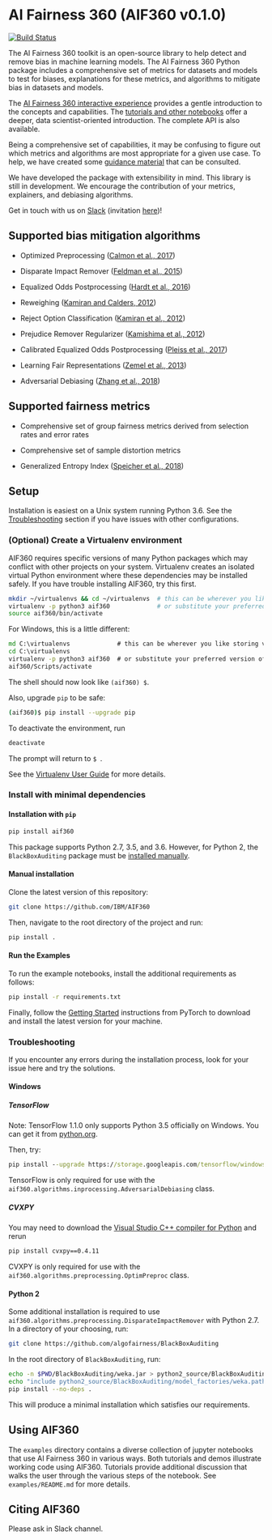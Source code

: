 # AI Fairness 360 (AIF360 v0.1.0)

[![Build Status](https://travis-ci.com/IBM/AIF360.svg?branch=master)](https://travis-ci.com/IBM/AIF360)

The AI Fairness 360 toolkit is an open-source library to help detect and remove bias in machine learning models. The AI Fairness 360 Python package includes a comprehensive set of metrics for datasets and models to test for biases, explanations for these metrics, and algorithms to mitigate bias in datasets and models.

The [AI Fairness 360 interactive experience](http://aif360.mybluemix.net/data) provides a gentle introduction to the concepts and capabilities. The [tutorials and other notebooks](./examples) offer a deeper, data scientist-oriented introduction. The complete API is also available.

Being a comprehensive set of capabilities, it may be confusing to figure out which metrics and algorithms are most appropriate for a given use case. To help, we have created some [guidance material](http://aif360.mybluemix.net/resources#guidance) that can be consulted.

We have developed the package with extensibility in mind. This library is still in development. We encourage the contribution of your metrics, explainers, and debiasing algorithms.

Get in touch with us on [Slack](https://aif360.slack.com) (invitation [here](https://join.slack.com/t/aif360/shared_invite/enQtNDI5Nzg2NTk0MTMyLTU4N2UwODVmMTYxZWMwZmEzZmZkODdjMTk5NWUwZDNhNDhlMzNkZDNhOTYwZDNlODc1MTdjYzY5OTU2OWQ1ZmY))!


## Supported bias mitigation algorithms

* Optimized Preprocessing ([Calmon et al., 2017](http://papers.nips.cc/paper/6988-optimized-pre-processing-for-discrimination-prevention))


* Disparate Impact Remover ([Feldman et al., 2015](https://doi.org/10.1145/2783258.2783311))


* Equalized Odds Postprocessing ([Hardt et al., 2016](https://papers.nips.cc/paper/6374-equality-of-opportunity-in-supervised-learning))


* Reweighing ([Kamiran and Calders, 2012](http://doi.org/10.1007/s10115-011-0463-8))


* Reject Option Classification ([Kamiran et al., 2012](https://doi.org/10.1109/ICDM.2012.45))


* Prejudice Remover Regularizer ([Kamishima et al., 2012](https://rd.springer.com/chapter/10.1007/978-3-642-33486-3_3))


* Calibrated Equalized Odds Postprocessing ([Pleiss et al., 2017](https://papers.nips.cc/paper/7151-on-fairness-and-calibration))


* Learning Fair Representations ([Zemel et al., 2013](http://proceedings.mlr.press/v28/zemel13.html))


* Adversarial Debiasing ([Zhang et al., 2018](http://www.aies-conference.com/wp-content/papers/main/AIES_2018_paper_162.pdf))


## Supported fairness metrics

* Comprehensive set of group fairness metrics derived from selection rates and error rates


* Comprehensive set of sample distortion metrics


* Generalized Entropy Index ([Speicher et al., 2018](https://doi.org/10.1145/3219819.3220046))


## Setup

Installation is easiest on a Unix system running Python 3.6. See the [Troubleshooting](#troubleshooting) section if you have issues with other configurations.

### (Optional) Create a Virtualenv environment

AIF360 requires specific versions of many Python packages which may conflict with other projects on your system. Virtualenv creates an isolated virtual Python environment where these dependencies may be installed safely. If you have trouble installing AIF360, try this first.

```bash
mkdir ~/virtualenvs && cd ~/virtualenvs  # this can be wherever you like storing virtualenvs
virtualenv -p python3 aif360             # or substitute your preferred version of Python
source aif360/bin/activate
```

For Windows, this is a little different:

```bat
md C:\virtualenvs             # this can be wherever you like storing virtualenvs
cd C:\virtualenvs
virtualenv -p python3 aif360  # or substitute your preferred version of Python
aif360/Scripts/activate
```

The shell should now look like `(aif360) $`.

Also, upgrade `pip` to be safe:

```bash
(aif360)$ pip install --upgrade pip
```

To deactivate the environment, run

```bash
deactivate
```

The prompt will return to `$ `.

See the [Virtualenv User Guide](https://virtualenv.pypa.io/en/stable/userguide/) for more details.

### Install with minimal dependencies

#### Installation with `pip`

```bash
pip install aif360
```

This package supports Python 2.7, 3.5, and 3.6. However, for Python 2, the `BlackBoxAuditing` package must be [installed manually](#python-2).

#### Manual installation

Clone the latest version of this repository:

```bash
git clone https://github.com/IBM/AIF360
```

Then, navigate to the root directory of the project and run:

```bash
pip install .
```

#### Run the Examples

To run the example notebooks, install the additional requirements as follows:

```bash
pip install -r requirements.txt
```

Finally, follow the [Getting Started](https://pytorch.org) instructions from PyTorch to download and install the latest version for your machine.

### Troubleshooting

If you encounter any errors during the installation process, look for your issue here and try the solutions.

#### Windows

##### TensorFlow

Note: TensorFlow 1.1.0 only supports Python 3.5 officially on Windows. You can get it from [python.org](https://www.python.org/downloads/release/python-352/).

Then, try:

```bat
pip install --upgrade https://storage.googleapis.com/tensorflow/windows/cpu/tensorflow-1.1.0-cp35-cp35m-win_amd64.whl
```

TensorFlow is only required for use with the `aif360.algorithms.inprocessing.AdversarialDebiasing` class.

##### CVXPY

You may need to download the [Visual Studio C++ compiler for Python](https://www.microsoft.com/en-us/download/details.aspx?id=44266) and rerun

```bat
pip install cvxpy==0.4.11
```

CVXPY is only required for use with the `aif360.algorithms.preprocessing.OptimPreproc` class.

#### Python 2

Some additional installation is required to use `aif360.algorithms.preprocessing.DisparateImpactRemover` with Python 2.7. In a directory of your choosing, run:

```bash
git clone https://github.com/algofairness/BlackBoxAuditing
```

In the root directory of `BlackBoxAuditing`, run:

```bash
echo -n $PWD/BlackBoxAuditing/weka.jar > python2_source/BlackBoxAuditing/model_factories/weka.path
echo "include python2_source/BlackBoxAuditing/model_factories/weka.path" >> MANIFEST.in
pip install --no-deps .
```

This will produce a minimal installation which satisfies our requirements.

## Using AIF360

The `examples` directory contains a diverse collection of jupyter notebooks that use AI Fairness 360 in various ways.
Both tutorials and demos illustrate working code using AIF360. Tutorials provide additional discussion that walks the
user through the various steps of the notebook. See `examples/README.md` for more details.

## Citing AIF360

   Please ask in Slack channel.
